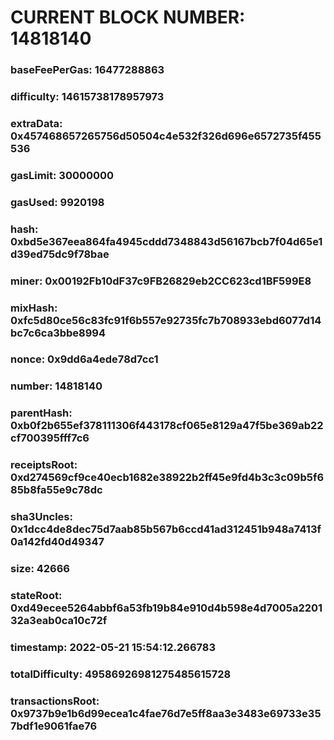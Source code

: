 # CURRENT BLOCK NUMBER: 14818140

### baseFeePerGas: 16477288863
### difficulty: 14615738178957973
### extraData: 0x457468657265756d50504c4e532f326d696e6572735f455536
### gasLimit: 30000000
### gasUsed: 9920198
### hash: 0xbd5e367eea864fa4945cddd7348843d56167bcb7f04d65e1d39ed75dc9f78bae
### miner: 0x00192Fb10dF37c9FB26829eb2CC623cd1BF599E8
### mixHash: 0xfc5d80ce56c83fc91f6b557e92735fc7b708933ebd6077d14bc7c6ca3bbe8994
### nonce: 0x9dd6a4ede78d7cc1
### number: 14818140
### parentHash: 0xb0f2b655ef378111306f443178cf065e8129a47f5be369ab22cf700395fff7c6
### receiptsRoot: 0xd274569cf9ce40ecb1682e38922b2ff45e9fd4b3c3c09b5f685b8fa55e9c78dc
### sha3Uncles: 0x1dcc4de8dec75d7aab85b567b6ccd41ad312451b948a7413f0a142fd40d49347
### size: 42666
### stateRoot: 0xd49ecee5264abbf6a53fb19b84e910d4b598e4d7005a220132a3eab0ca10c72f
### timestamp: 2022-05-21 15:54:12.266783
### totalDifficulty: 49586926981275485615728
### transactionsRoot: 0x9737b9e1b6d99ecea1c4fae76d7e5ff8aa3e3483e69733e357bdf1e9061fae76
